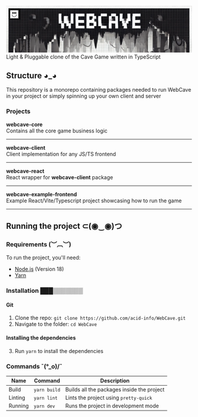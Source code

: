 ![Token Price Oracle - SC - banner](./github/assets/webcave.png)
Light & Pluggable clone of the Cave Game written in TypeScript

## Structure ◕_◕
This repository is a monorepo containing packages needed to run
WebCave in your project or simply spinning up your own client
and server

### Projects

**webcave-core**  
Contains all the core game business logic

---
**webcave-client**    
Client implementation for any JS/TS frontend

---
**webcave-react**  
React wrapper for **webcave-client** package

---
**webcave-example-frontend**  
Example React/Vite/Typescript project showcasing how to run the
game

---

## Running the project ⊂(◉‿◉)つ
### Requirements (︶︹︶)
To run the project, you'll need:
- [Node.js](https://nodejs.org/en/) (Version 18)
- [Yarn](https://yarnpkg.com/)

### Installation ███▒▒▒▒▒▒▒
#### Git
1. Clone the repo: ```git clone https://github.com/acid-info/WebCave.git```
2. Navigate to the folder: ```cd WebCave```

#### Installing the dependencies
3. Run ```yarn``` to install the dependencies

### Commands ¯\(°_o)/¯
| Name    | Command                               | Description                                |
|---------|---------------------------------------|--------------------------------------------|
| Build   | ```yarn build```                      | Builds all the packages inside the project |
| Linting | ```yarn lint```                       | Lints the project using `pretty-quick`     |
| Running | ```yarn dev```              | Runs the project in development mode       |
